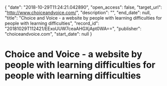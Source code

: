 {
  "date": "2018-10-29T11:24:21.042890", 
  "open_access": false, 
  "target_url": "http://www.choiceandvoice.com/", 
  "description": "", 
  "end_date": null, 
  "title": "Choice and Voice - a website by people with learning difficulties for people with learning difficulties", 
  "record_id": "20181029T112421/EExoUUW7ceaAHGXjApt0WA==", 
  "publisher": "choiceandvoice.com", 
  "start_date": null
}

# Choice and Voice - a website by people with learning difficulties for people with learning difficulties

